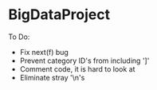 # BigDataProject


To Do:
  - Fix next(f) bug
  - Prevent category ID's from including ']'
  - Comment code, it is hard to look at
  - Eliminate stray '\n's
